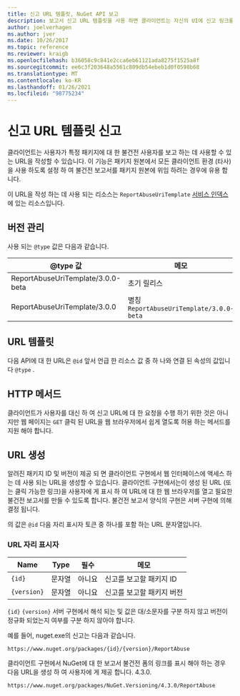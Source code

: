 ```yaml
---
title: 신고 URL 템플릿, NuGet API 보고
description: 보고서 신고 URL 템플릿을 사용 하면 클라이언트는 자신의 UI에 신고 링크를 표시할 수 있습니다.
author: joelverhagen
ms.author: jver
ms.date: 10/26/2017
ms.topic: reference
ms.reviewer: kraigb
ms.openlocfilehash: b36058c9c841e2cca6eb61121ada8275f1525a8f
ms.sourcegitcommit: ee6c3f203648a5561c809db54ebeb1d0f0598b68
ms.translationtype: MT
ms.contentlocale: ko-KR
ms.lasthandoff: 01/26/2021
ms.locfileid: "98775234"
---
```

# <a name="report-abuse-url-template"></a>신고 URL 템플릿 신고

클라이언트는 사용자가 특정 패키지에 대 한 불건전 사용자를 보고 하는 데 사용할 수 있는 URL을 작성할 수 있습니다. 이 기능은 패키지 원본에서 모든 클라이언트 환경 (타사)을 사용 하도록 설정 하 여 불건전 보고서를 패키지 원본에 위임 하려는 경우에 유용 합니다.

이 URL을 작성 하는 데 사용 되는 리소스는 `ReportAbuseUriTemplate` [서비스 인덱스](service-index.md)에 있는 리소스입니다.

## <a name="versioning"></a>버전 관리

사용 되는 `@type` 값은 다음과 같습니다.

@type 값                       | 메모
--------------------------------- | -----
ReportAbuseUriTemplate/3.0.0-beta | 초기 릴리스
ReportAbuseUriTemplate/3.0.0   | 별칭 `ReportAbuseUriTemplate/3.0.0-beta`

## <a name="url-template"></a>URL 템플릿

다음 API에 대 한 URL은 `@id` 앞서 언급 한 리소스 값 중 하 나와 연결 된 속성의 값입니다 `@type` .

## <a name="http-methods"></a>HTTP 메서드

클라이언트가 사용자를 대신 하 여 신고 URL에 대 한 요청을 수행 하기 위한 것은 아니지만 웹 페이지는 `GET` 클릭 된 URL을 웹 브라우저에서 쉽게 열도록 허용 하는 메서드를 지원 해야 합니다.

## <a name="construct-the-url"></a>URL 생성

알려진 패키지 ID 및 버전이 제공 되 면 클라이언트 구현에서 웹 인터페이스에 액세스 하는 데 사용 되는 URL을 생성할 수 있습니다. 클라이언트 구현에서는이 생성 된 URL (또는 클릭 가능한 링크)을 사용자에 게 표시 하 여 URL에 대 한 웹 브라우저를 열고 필요한 불건전 보고서를 만들 수 있도록 합니다. 불건전 보고서 양식의 구현은 서버 구현에 의해 결정 됩니다.

의 값은 `@id` 다음 자리 표시자 토큰 중 하나를 포함 하는 URL 문자열입니다.

### <a name="url-placeholders"></a>URL 자리 표시자

Name        | Type    | 필수 | 메모
----------- | ------- | -------- | -----
`{id}`      | 문자열  | 아니요       | 신고를 보고할 패키지 ID
`{version}` | 문자열  | 아니요       | 신고를 보고할 패키지 버전

`{id}` `{version}` 서버 구현에서 해석 되는 및 값은 대/소문자를 구분 하지 않고 버전이 정규화 되었는지 여부를 구분 하지 않아야 합니다.

예를 들어, nuget.exe의 신고는 다음과 같습니다.

```
https://www.nuget.org/packages/{id}/{version}/ReportAbuse
```

클라이언트 구현에서 NuGet에 대 한 보고서 불건전 폼의 링크를 표시 해야 하는 경우 다음 URL을 생성 하 여 사용자에 게 제공 합니다. 4.3.0.

```
https://www.nuget.org/packages/NuGet.Versioning/4.3.0/ReportAbuse
```
